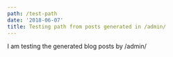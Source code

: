 ```yaml
---
path: /test-path
date: '2018-06-07'
title: Testing path from posts generated in /admin/
---
```

I am testing the generated blog posts by /admin/
